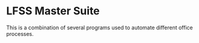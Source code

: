 # LFSS Master Suite

This is a combination of several programs used to automate different office processes.

